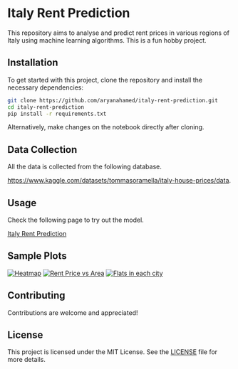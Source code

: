 # Italy Rent Prediction
This repository aims to analyse and predict rent prices  in various regions of Italy using machine learning algorithms. This is a fun hobby project.

## Installation
To get started with this project, clone the repository and install the necessary dependencies:

```bash
git clone https://github.com/aryanahamed/italy-rent-prediction.git
cd italy-rent-prediction
pip install -r requirements.txt
```
Alternatively, make changes on the notebook directly after cloning.

## Data Collection
All the data is collected from the following database.

https://www.kaggle.com/datasets/tommasoramella/italy-house-prices/data.

## Usage
Check the following page to try out the model.

[Italy Rent Prediction](https://italy-rent-prediction.streamlit.app/)


## Sample Plots
[![Heatmap](https://i.ibb.co/Lz79PC8/output.png)](https://ibb.co/kgCqyhx)
[![Rent Price vs Area](https://i.ibb.co/C1wh61T/output2.png)](https://ibb.co/Tvwm1vF)
[![Flats in each city](https://i.ibb.co/3dmjXLs/newplot.png)](https://ibb.co/4tRXy5f)


## Contributing
Contributions are welcome and appreciated!

## License
This project is licensed under the MIT License. See the [LICENSE](LICENSE) file for more details.
